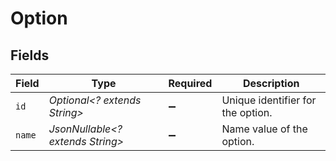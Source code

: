 # Option


## Fields

| Field                             | Type                              | Required                          | Description                       |
| --------------------------------- | --------------------------------- | --------------------------------- | --------------------------------- |
| `id`                              | *Optional<? extends String>*      | :heavy_minus_sign:                | Unique identifier for the option. |
| `name`                            | *JsonNullable<? extends String>*  | :heavy_minus_sign:                | Name value of the option.         |